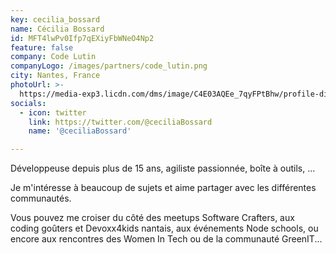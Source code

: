 ```yaml
---
key: cecilia_bossard
name: Cécilia Bossard
id: MFT4lwPv0Ifp7qEXiyFbWNeO4Np2
feature: false
company: Code Lutin
companyLogo: /images/partners/code_lutin.png
city: Nantes, France
photoUrl: >-
  https://media-exp3.licdn.com/dms/image/C4E03AQEe_7qyFPtBhw/profile-displayphoto-shrink_800_800/0/1517689048090?e=1629331200&v=beta&t=EkjOVE2l9aXR5Z1C2QNLKyeU7VDyHo_yWAP4FK7pe6k
socials:
  - icon: twitter
    link: https://twitter.com/@ceciliaBossard
    name: '@ceciliaBossard'

---
```


Développeuse depuis plus de 15 ans, agiliste passionnée, boîte à outils, ...

Je m'intéresse à beaucoup de sujets et aime partager avec les différentes communautés.

Vous pouvez me croiser du côté des meetups Software Crafters, aux coding goûters et Devoxx4kids nantais, aux événements Node schools,  ou encore aux rencontres des Women In Tech ou de la communauté GreenIT...